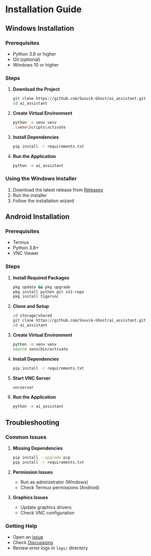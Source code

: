 # Installation Guide

## Windows Installation

### Prerequisites
- Python 3.8 or higher
- Git (optional)
- Windows 10 or higher

### Steps
1. **Download the Project**
   ```bash
   git clone https://github.com/Souvik-Ghost/ai_assistant.git
   cd ai_assistant
   ```

2. **Create Virtual Environment**
   ```bash
   python -m venv venv
   .\venv\Scripts\activate
   ```

3. **Install Dependencies**
   ```bash
   pip install -r requirements.txt
   ```

4. **Run the Application**
   ```bash
   python -m ai_assistant
   ```

### Using the Windows Installer
1. Download the latest release from [Releases](https://github.com/Souvik-Ghost/ai_assistant/releases)
2. Run the installer
3. Follow the installation wizard

## Android Installation

### Prerequisites
- Termux
- Python 3.8+
- VNC Viewer

### Steps
1. **Install Required Packages**
   ```bash
   pkg update && pkg upgrade
   pkg install python git x11-repo
   pkg install tigervnc
   ```

2. **Clone and Setup**
   ```bash
   cd storage/shared
   git clone https://github.com/Souvik-Ghost/ai_assistant.git
   cd ai_assistant
   ```

3. **Create Virtual Environment**
   ```bash
   python -m venv venv
   source venv/bin/activate
   ```

4. **Install Dependencies**
   ```bash
   pip install -r requirements.txt
   ```

5. **Start VNC Server**
   ```bash
   vncserver
   ```

6. **Run the Application**
   ```bash
   python -m ai_assistant
   ```

## Troubleshooting

### Common Issues

1. **Missing Dependencies**
   ```bash
   pip install --upgrade pip
   pip install -r requirements.txt
   ```

2. **Permission Issues**
   - Run as administrator (Windows)
   - Check Termux permissions (Android)

3. **Graphics Issues**
   - Update graphics drivers
   - Check VNC configuration

### Getting Help
- Open an [issue](https://github.com/Souvik-Ghost/ai_assistant/issues)
- Check [Discussions](https://github.com/Souvik-Ghost/ai_assistant/discussions)
- Review error logs in `logs/` directory
